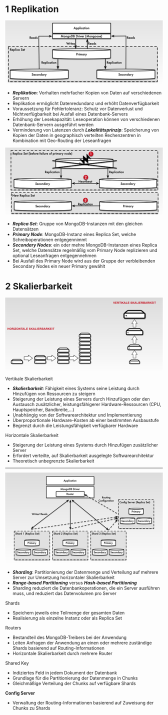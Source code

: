 

# 1 Replikation 

![](images/Pasted%20image%2020250206222810.png)

- **_Replikation_**: Vorhalten mehrfacher Kopien von Daten auf verschiedenen Servern
- Replikation ermöglicht Datenredundanz und erhöht Datenverfügbarkeit
- Voraussetzung für Fehlertoleranz: Schutz vor Datenverlust und Nichtverfügbarkeit bei Ausfall eines Datenbank-Servers
- Erhöhung der Lesekapazität: Leseoperation können von verschiedenen Datenbank-Servern ausgeführt werden
- Verminderung von Latenzen durch _**Lokalitätsprinzip**_: Speicherung von Kopien der Daten in geographisch verteilten Rechenzentren in Kombination mit Geo-Routing der Leseanfragen


![](images/Pasted%20image%2020250206222946.png)

- **_Replica Set_**: Gruppe von MongoDB-Instanzen mit den gleichen Datensätzen
- _**Primary Node**_: MongoDB-Instanz eines Replica Set, welche Schreiboperationen entgegennimmt
- _**Secondary Nodes**_: ein oder mehre MongoDB-Instanzen eines Replica Set, welche Datensätze regelmäßig vom Primary Node replizieren und optional Leseanfragen entgegennehmen
- Bei Ausfall des Primary Node wird aus der Gruppe der verbleibenden Secondary Nodes ein neuer Primary gewählt


# 2 Skalierbarkeit 

![](images/Pasted%20image%2020250206223040.png)


Vertikale Skalierbarkeit
- _**Skalierbarkeit**_: Fähigkeit eines Systems seine Leistung durch Hinzufügen von Ressourcen zu steigern
- Steigerung der Leistung eines Servers durch Hinzufügen oder den Austausch zusätzlicher, leistungsfähigerer Hardware-Ressourcen (CPU, Hauptspeicher, Bandbreite,...)
- Unabhängig von der Softwarearchitektur und Implementierung
- Überproportionale Hardware-Kosten ab einer bestimmten Ausbaustufe
- Begrenzt durch die Leistungsfähigkeit verfügbarer Hardware


Horizontale Skalierbarkeit
- Steigerung der Leistung eines Systems durch Hinzufügen zusätzlicher Server
- Erfordert verteilte, auf Skalierbarkeit ausgelegte Softwarearchitektur
- Theoretisch unbegrenzte Skalierbarkeit

----


![](images/Pasted%20image%2020250206223217.png)

- _**Sharding**_: Partitionierung der Datenmenge und Verteilung auf mehrere Server zur Umsetzung horizontaler Skalierbarkeit
- _**Range-based Partitioning**_ versus _**Hash-based Partitioning**_
- Sharding reduziert die Datenbankoperationen, die ein Server ausführen muss, und reduziert das Datenvolumen pro Server

Shards
- Speichern jeweils eine Teilmenge der gesamten Daten
- Realisierung als einzelne Instanz oder als Replica Set

Routers
- Bestandteil des MongoDB-Treibers bei der Anwendung
- Leiten Anfragen der Anwendung an einen oder mehrere zuständige Shards basierend auf Routing-Informationen
- Horizontale Skalierbarkeit durch mehrere Router

Shared Key
- Indiziertes Feld in jedem Dokument der Datenbank
- Grundlage für die Partitionierung der Datenmenge in Chunks
- Gleichmäßige Verteilung der Chunks auf verfügbare Shards

**Config Server**
- Verwaltung der Routing-Informationen basierend auf Zuweisung der Chunks zu Shards


